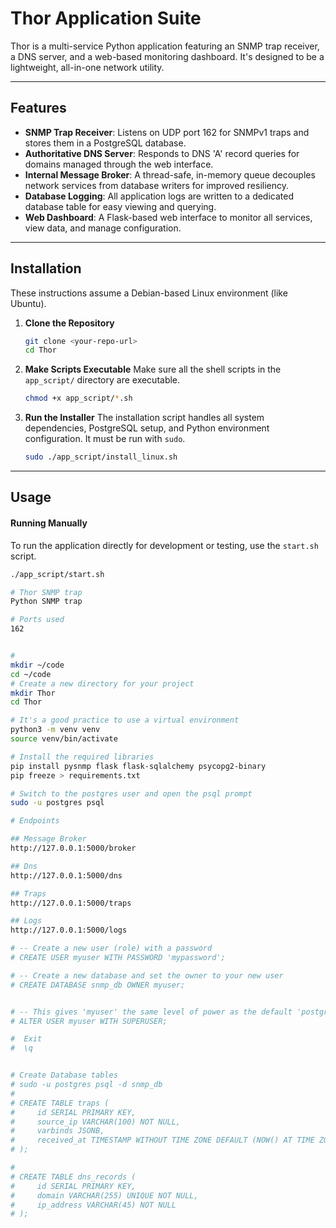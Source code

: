 # Thor Application Suite


Thor is a multi-service Python application featuring an SNMP trap receiver, a DNS server, and a web-based monitoring dashboard. It's designed to be a lightweight, all-in-one network utility.

---
## Features

* **SNMP Trap Receiver**: Listens on UDP port 162 for SNMPv1 traps and stores them in a PostgreSQL database.
* **Authoritative DNS Server**: Responds to DNS 'A' record queries for domains managed through the web interface.
* **Internal Message Broker**: A thread-safe, in-memory queue decouples network services from database writers for improved resiliency.
* **Database Logging**: All application logs are written to a dedicated database table for easy viewing and querying.
* **Web Dashboard**: A Flask-based web interface to monitor all services, view data, and manage configuration.

---
## Installation

These instructions assume a Debian-based Linux environment (like Ubuntu).

1.  **Clone the Repository**
    ```bash
    git clone <your-repo-url>
    cd Thor
    ```

2.  **Make Scripts Executable**
    Make sure all the shell scripts in the `app_script/` directory are executable.
    ```bash
    chmod +x app_script/*.sh
    ```

3.  **Run the Installer**
    The installation script handles all system dependencies, PostgreSQL setup, and Python environment configuration. It must be run with `sudo`.
    ```bash
    sudo ./app_script/install_linux.sh
    ```

---
## Usage

#### Running Manually
To run the application directly for development or testing, use the `start.sh` script.

```bash
./app_script/start.sh

# Thor SNMP trap
Python SNMP trap

# Ports used 
162


#
mkdir ~/code
cd ~/code
# Create a new directory for your project
mkdir Thor
cd Thor

# It's a good practice to use a virtual environment
python3 -m venv venv
source venv/bin/activate

# Install the required libraries
pip install pysnmp flask flask-sqlalchemy psycopg2-binary
pip freeze > requirements.txt

# Switch to the postgres user and open the psql prompt
sudo -u postgres psql

# Endpoints

## Message Broker
http://127.0.0.1:5000/broker

## Dns
http://127.0.0.1:5000/dns

## Traps
http://127.0.0.1:5000/traps

## Logs
http://127.0.0.1:5000/logs

# -- Create a new user (role) with a password
# CREATE USER myuser WITH PASSWORD 'mypassword';

# -- Create a new database and set the owner to your new user
# CREATE DATABASE snmp_db OWNER myuser;


# -- This gives 'myuser' the same level of power as the default 'postgres' user
# ALTER USER myuser WITH SUPERUSER;

#  Exit 
#  \q


# Create Database tables 
# sudo -u postgres psql -d snmp_db
# 
# CREATE TABLE traps (
#     id SERIAL PRIMARY KEY,
#     source_ip VARCHAR(100) NOT NULL,
#     varbinds JSONB,
#     received_at TIMESTAMP WITHOUT TIME ZONE DEFAULT (NOW() AT TIME ZONE 'utc')
# );

#
# CREATE TABLE dns_records (
#     id SERIAL PRIMARY KEY,
#     domain VARCHAR(255) UNIQUE NOT NULL,
#     ip_address VARCHAR(45) NOT NULL
# );


